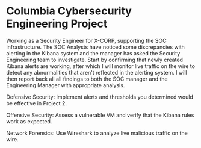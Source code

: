 # Columbia Cybersecurity Engineering Project


Working as a Security Engineer for X-CORP, supporting the SOC infrastructure. The SOC Analysts have noticed some discrepancies with alerting in the Kibana system and the manager has asked the Security Engineering team to investigate.
Start by confirming that newly created Kibana alerts are working, after which I will monitor live traffic on the wire to detect any abnormalities that aren't reflected in the alerting system.
I will then report back all all findings to both the SOC manager and the Engineering Manager with appropriate analysis.


Defensive Security: Implement alerts and thresholds you determined would be effective in Project 2.


Offensive Security: Assess a vulnerable VM and verify that the Kibana rules work as expected.


Network Forensics: Use Wireshark to analyze live malicious traffic on the wire.
